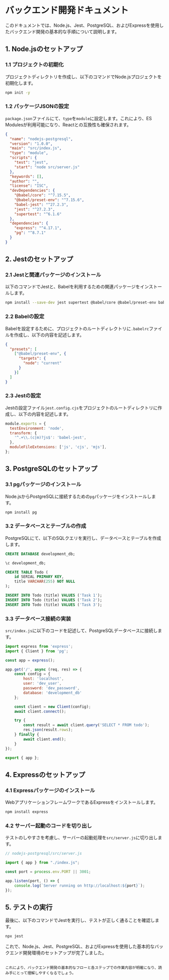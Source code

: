 # バックエンド開発ドキュメント

このドキュメントでは、Node.js、Jest、PostgreSQL、およびExpressを使用したバックエンド開発の基本的な手順について説明します。

## 1. Node.jsのセットアップ

### 1.1 プロジェクトの初期化

プロジェクトディレクトリを作成し、以下のコマンドでNode.jsプロジェクトを初期化します。

```sh
npm init -y
````

### 1.2 パッケージJSONの設定

`package.json`ファイルにて、`type`を`module`に設定します。これにより、ES Modulesが利用可能になり、Reactとの互換性も確保されます。

```json
{
  "name": "nodejs-postgresql",
  "version": "1.0.0",
  "main": "src/index.js",
  "type": "module",
  "scripts": {
    "test": "jest",
    "start": "node src/server.js"
  },
  "keywords": [],
  "author": "",
  "license": "ISC",
  "devDependencies": {
    "@babel/core": "^7.15.5",
    "@babel/preset-env": "^7.15.6",
    "babel-jest": "^27.2.3",
    "jest": "^27.2.3",
    "supertest": "^6.1.6"
  },
  "dependencies": {
    "express": "^4.17.1",
    "pg": "^8.7.1"
  }
}
```

## 2. Jestのセットアップ

### 2.1 Jestと関連パッケージのインストール

以下のコマンドでJestと、Babelを利用するための関連パッケージをインストールします。

```sh
npm install --save-dev jest supertest @babel/core @babel/preset-env babel-jest
```

### 2.2 Babelの設定

Babelを設定するために、プロジェクトのルートディレクトリに`.babelrc`ファイルを作成し、以下の内容を記述します。

```json
{
  "presets": [
    ["@babel/preset-env", {
      "targets": {
        "node": "current"
      }
    }]
  ]
}
```

### 2.3 Jestの設定

Jestの設定ファイル`jest.config.cjs`をプロジェクトのルートディレクトリに作成し、以下の内容を記述します。

```js
module.exports = {
  testEnvironment: 'node',
  transform: {
    '^.+\\.(c|m)?js$': 'babel-jest',
  },
  moduleFileExtensions: ['js', 'cjs', 'mjs'],
};
```

## 3. PostgreSQLのセットアップ

### 3.1 pgパッケージのインストール

Node.jsからPostgreSQLに接続するための`pg`パッケージをインストールします。

```sh
npm install pg
```

### 3.2 データベースとテーブルの作成

PostgreSQLにて、以下のSQLクエリを実行し、データベースとテーブルを作成します。

```sql
CREATE DATABASE development_db;

\c development_db;

CREATE TABLE Todo (
    id SERIAL PRIMARY KEY,
    title VARCHAR(255) NOT NULL
);

INSERT INTO Todo (title) VALUES ('Task 1');
INSERT INTO Todo (title) VALUES ('Task 2');
INSERT INTO Todo (title) VALUES ('Task 3');
```

### 3.3 データベース接続の実装

`src/index.js`に以下のコードを記述して、PostgreSQLデータベースに接続します。

```js
import express from 'express';
import { Client } from 'pg';

const app = express();

app.get('/', async (req, res) => {
    const config = {
        host: 'localhost',
        user: 'dev_user',
        password: 'dev_password',
        database: 'development_db'
    };

    const client = new Client(config);
    await client.connect();

    try {
        const result = await client.query('SELECT * FROM todo');
        res.json(result.rows);
    } finally {
        await client.end();
    }
});

export { app };
```

## 4. Expressのセットアップ

### 4.1 Expressパッケージのインストール

WebアプリケーションフレームワークであるExpressをインストールします。

```sh
npm install express
```

### 4.2 サーバー起動のコードを切り出し

テストのしやすさを考慮し、サーバーの起動処理を`src/server.js`に切り出します。

```js
// nodejs-postgresql/src/server.js

import { app } from "./index.js";

const port = process.env.PORT || 3001;

app.listen(port, () => {
    console.log(`Server running on http://localhost:${port}`);
});
```

## 5. テストの実行

最後に、以下のコマンドでJestを実行し、テストが正しく通ることを確認します。

```sh
npx jest
```

これで、Node.js、Jest、PostgreSQL、およびExpressを使用した基本的なバックエンド開発環境のセットアップが完了しました。

```

これにより、バックエンド開発の基本的なフローと各ステップでの作業内容が明確になり、読み手にとって理解しやすくなるでしょう。
```
